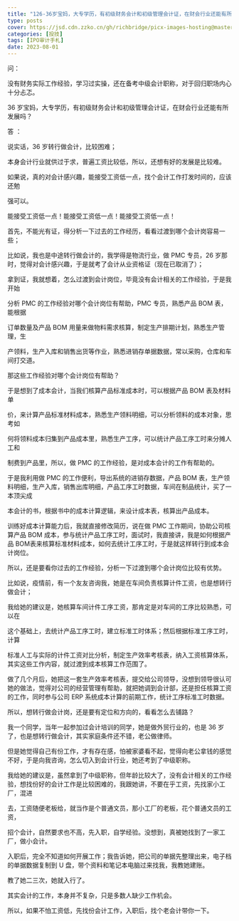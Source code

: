 ```yaml
---
title: "126-36岁宝妈，大专学历，有初级财务会计和初级管理会计证，在财会行业还能有所发展吗"
type: posts
cover: https://jsd.cdn.zzko.cn/gh/richbridge/picx-images-hosting@master/thumbnail/audit.png
categories: [投技]
tags: [IPO审计手札]
date: 2023-08-01
---
```


问：

没有财务实际工作经验，学习过实操，还在备考中级会计职称，对于回归职场内心十分忐忑。

36 岁宝妈，大专学历，有初级财务会计和初级管理会计证，在财会行业还能有所发展吗？

答 ：

说实话，36 岁转行做会计，比较困难；

本身会计行业就供过于求，普遍工资比较低，所以，还想有好的发展是比较难。

如果说，真的对会计感兴趣，能接受工资低一点，找个会计工作打发时间的，应该还勉

强可以。

能接受工资低一点！能接受工资低一点！能接受工资低一点！

首先，不能光有证，得分析一下过去的工作经历，看看过渡到哪个会计岗容易一些；

比如说，我也是中途转行做会计的，我学得是物流行业，做 PMC 专员，26 岁那时，觉得对会计感兴趣，于是就考了会计从业资格证（现在已取消了）；

  

拿到证，我就想着，怎么过渡到会计岗位，毕竟没有会计相关的工作经验，于是我开始

分析 PMC 的工作经验对哪个会计岗位有帮助，PMC 专员，熟悉产品 BOM 表，能根据

订单数量及产品 BOM 用量来做物料需求核算，制定生产排期计划，熟悉生产管理，生

产领料，生产入库和销售出货等作业，熟悉进销存单据数据，常以采购，仓库和车间打交道。

那这些工作经验对哪个会计岗位有帮助？

于是想到了成本会计，当我们核算产品标准成本时，可以根据产品 BOM 表及材料单

价，来计算产品标准材料成本，熟悉生产领料明细，可以分析领料的成本对象，思考如

何将领料成本归集到产品成本里，熟悉生产工序，可以统计产品工序工时来分摊人工和

制费到产品里，所以，做 PMC 的工作经验，是对成本会计的工作有帮助的。

于是我利用做 PMC 的工作便利，导出系统的进销存数据，产品 BOM 表，生产领料明细，生产入库，销售出库明细，产品工序工时数据，车间在制品统计，买了一本顶尖成

本会计的书，根据书中的成本计算逻辑，来设计成本表，核算出产品成本。

训练好成本计算能力后，我就直接修改简历，说在做 PMC 工作期间，协助公司核算产品 BOM 成本，参与统计产品工序工时，面试时，我直接讲，我是如何根据产品 BOM表来核算标准材料成本，如何去统计工序工时，于是就这样转行到成本会计岗位。

所以，还是要看你过去的工作经验，分析一下过渡到哪个会计岗位比较有优势。

比如说，疫情前，有一个友友咨询我，她是在车间负责核算计件工资，也是想转行做会计；

我给她的建议是，她核算车间计件工序工资，那肯定是对车间的工序比较熟悉，可以在

这个基础上，去统计产品工序工时，建立标准工时体系；然后根据标准工序工时，计算

标准人工与实际的计件工资对比分析，制定生产效率考核表，纳入工资核算体系，其实这些工作内容，就过渡到成本核算工作范围了。

做了几个月后，她把这一套生产效率考核表，提交给公司领导，没想到领导很认可她的做法，觉得对公司的经营管理有帮助，就把她调到会计部，还是担任核算工资的工作，同时参与公司 ERP 系统成本计算的前期工作，统计工序标准工时数据。

所以，想转行做会计岗，还是要有定位和方向的，看看怎么去铺路？

我一个同学，当年一起参加过会计培训的同学，她是做外贸行业的，也是 36 岁了，也是想转行做会计，其实家庭条件还不错，老公做律师。

但是她觉得自己有份工作，才有存在感，怕被家婆看不起，觉得向老公拿钱的感觉不好，于是向我咨询，怎么切入到会计行业，她还考到了中级职称。

我给她的建议是，虽然拿到了中级职称，但年龄比较大了，没有会计相关的工作经验，想找份好的会计工作是比较困难的，我跟她讲，不要在乎工资，先找家小工厂，混进

去，工资随便老板给，就当作是个普通文员，那小工厂的老板，花个普通文员的工资，

招个会计，自然要求也不高，先入职，自学经验。没想到，真被她找到了一家工厂，做小会计。

入职后，完全不知道如何开展工作；我告诉她，把公司的单据先整理出来，电子档的单据数据复制到 U 盘，带个资料和笔记本电脑过来找我，我教她建账。

教了她二三次，她就入行了。

其实会计的工作，本身并不复杂，只是多数人缺少工作机会。

所以，如果不怕工资低，先找份会计工作，入职后，找个老会计带你一下。